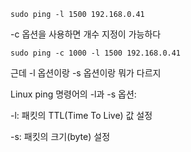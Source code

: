 
```shell
sudo ping -l 1500 192.168.0.41
```

-c 옵션을 사용하면 개수 지정이 가능하다
```shell
sudo ping -c 1000 -l 1500 192.168.0.41
```

근데 -l 옵션이랑 -s 옵션이랑 뭐가 다르지

Linux ping 명령어의 -l과 -s 옵션:

-l: 패킷의 TTL(Time To Live) 값 설정

-s: 패킷의 크기(byte) 설정